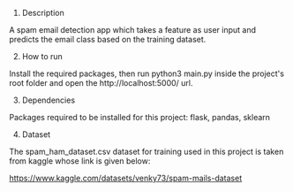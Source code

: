 1) Description

A spam email detection app which takes a feature as user input and predicts the email class based on the training dataset.

2) How to run

Install the required packages, then run python3 main.py inside the project's root folder and open the http://localhost:5000/ url.

3) Dependencies

Packages required to be installed for this project: flask, pandas, sklearn

4) Dataset

The spam_ham_dataset.csv dataset for training used in this project is taken from kaggle whose link is given below:

https://www.kaggle.com/datasets/venky73/spam-mails-dataset
